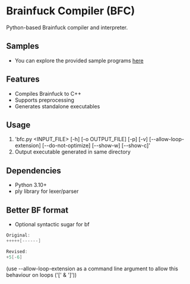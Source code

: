 # Brainfuck Compiler (BFC)
Python-based Brainfuck compiler and interpreter.

## Samples
- You can explore the provided sample programs [here](examples/)

## Features
- Compiles Brainfuck to C++
- Supports preprocessing
- Generates standalone executables

## Usage
1. 'bfc.py <INPUT_FILE> [-h] [-o OUTPUT_FILE] [-p] [-v] [--allow-loop-extension] [--do-not-optimize] [--show-w] [--show-c]'
2. Output executable generated in same directory

## Dependencies
- Python 3.10+
- ply library for lexer/parser

## Better BF format
- Optional syntactic sugar for bf
```cpp
Original:
+++++[------]

Revised:
+5[-6]
```
(use --allow-loop-extension as a command line argument to allow this behaviour on loops ('[' & ']'))
